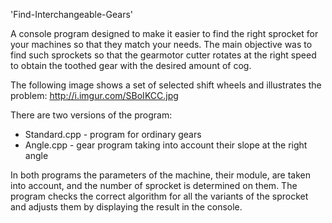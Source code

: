'Find-Interchangeable-Gears'

A console program designed to make it easier to find the right sprocket for your machines so that they match your needs. The main objective was to find such sprockets so that the gearmotor cutter rotates at the right speed to obtain the toothed gear with the desired amount of cog.

The following image shows a set of selected shift wheels and illustrates the problem: http://i.imgur.com/SBoIKCC.jpg

There are two versions of the program:

- Standard.cpp - program for ordinary gears
- Angle.cpp - gear program taking into account their slope at the right angle

In both programs the parameters of the machine, their module, are taken into account, and the number of sprocket is determined on them. The program checks the correct algorithm for all the variants of the sprocket and adjusts them by displaying the result in the console.
